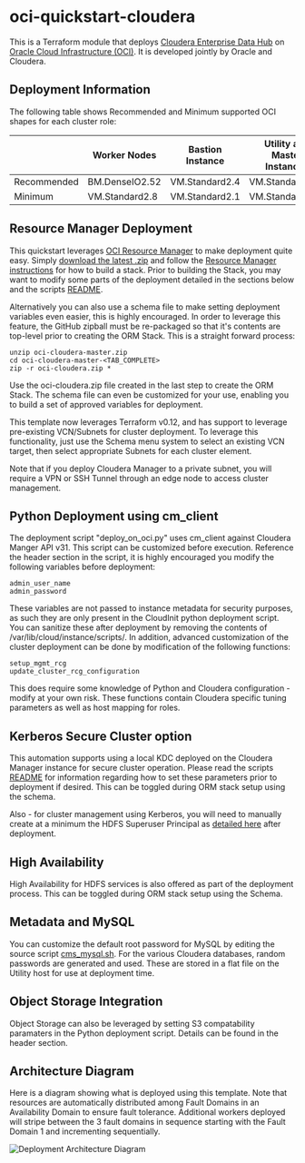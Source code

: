 # oci-quickstart-cloudera
This is a Terraform module that deploys [Cloudera Enterprise Data Hub](https://www.cloudera.com/products/enterprise-data-hub.html) on [Oracle Cloud Infrastructure (OCI)](https://cloud.oracle.com/en_US/cloud-infrastructure).  It is developed jointly by Oracle and Cloudera.

## Deployment Information
The following table shows Recommended and Minimum supported OCI shapes for each cluster role:

|             | Worker Nodes   | Bastion Instance | Utility and Master Instances |
|-------------|----------------|------------------|------------------------------|
| Recommended | BM.DenseIO2.52 | VM.Standard2.4   | VM.Standard2.16              |
| Minimum     | VM.Standard2.8 | VM.Standard2.1   | VM.Standard2.8               |

## Resource Manager Deployment
This quickstart leverages  [OCI Resource Manager](https://docs.cloud.oracle.com/iaas/Content/ResourceManager/Concepts/resourcemanager.htm) to make deployment quite easy.  Simply [download the latest .zip](https://github.com/oracle-quickstart/oci-cloudera/zipball/main) and follow the [Resource Manager instructions](https://docs.cloud.oracle.com/iaas/Content/ResourceManager/Tasks/usingconsole.htm) for how to build a stack.  Prior to building the Stack, you may want to modify some parts of the deployment detailed in the sections below and the scripts [README](https://github.com/oracle-quickstart/oci-cloudera/blob/master/scripts/README.md).

Alternatively you can also use a schema file to make setting deployment variables even easier, this is highly encouraged.   In order to leverage this feature, the GitHub zipball must be re-packaged so that it's contents are top-level prior to creating the ORM Stack.  This is a straight forward process:
```
unzip oci-cloudera-master.zip
cd oci-cloudera-master-<TAB_COMPLETE>
zip -r oci-cloudera.zip *
```

Use the oci-cloudera.zip file created in the last step to create the ORM Stack.  The schema file can even be customized for your use, enabling you to build a set of approved variables for deployment.

This template now leverages Terraform v0.12, and has support to leverage pre-existing VCN/Subnets for cluster deployment.   To leverage this functionality, just use the Schema menu system to select an existing VCN target, then select appropriate Subnets for each cluster element.

Note that if you deploy Cloudera Manager to a private subnet, you will require a VPN or SSH Tunnel through an edge node to access cluster management.

## Python Deployment using cm_client
The deployment script "deploy_on_oci.py" uses cm_client against Cloudera Manger API v31.  This script can be customized before execution.  Reference the header section in the script, it is highly encouraged you modify the following variables before deployment:

	admin_user_name
	admin_password

These variables are not passed to instance metadata for security purposes, as such they are only present in the CloudInit python deployment script.  You can sanitize these after deployment by removing the contents of /var/lib/cloud/instance/scripts/.
In addition, advanced customization of the cluster deployment can be done by modification of the following functions:

	setup_mgmt_rcg
	update_cluster_rcg_configuration

This does require some knowledge of Python and Cloudera configuration - modify at your own risk.  These functions contain Cloudera specific tuning parameters as well as host mapping for roles.

## Kerberos Secure Cluster option

This automation supports using a local KDC deployed on the Cloudera Manager instance for secure cluster operation.  Please read the scripts [README](https://github.com/oracle-quickstart/oci-cloudera/blob/master/scripts/README.md) for information regarding how to set these parameters prior to deployment if desired.  This can be toggled during ORM stack setup using the schema.

Also - for cluster management using Kerberos, you will need to manually create at a minimum the HDFS Superuser Principal as [detailed here](https://www.cloudera.com/documentation/enterprise/latest/topics/cm_sg_using_cm_sec_config.html#create-hdfs-superuser) after deployment.
  
## High Availability

High Availability for HDFS services is also offered as part of the deployment process.  This can be toggled during ORM stack setup using the Schema.

## Metadata and MySQL

You can customize the default root password for MySQL by editing the source script [cms_mysql.sh](https://github.com/oracle-quickstart/oci-cloudera/blob/master/scripts/cms_mysql.sh#L188).  For the various Cloudera databases, random passwords are generated and used.  These are stored in a flat file on the Utility host for use at deployment time.

## Object Storage Integration

Object Storage can also be leveraged by setting S3 compatability paramaters in the Python deployment script.   Details can be found in the header section.

## Architecture Diagram
Here is a diagram showing what is deployed using this template.   Note that resources are automatically distributed among Fault Domains in an Availability Domain to ensure fault tolerance.   Additional workers deployed will stripe between the 3 fault domains in sequence starting with the Fault Domain 1 and incrementing sequentially.

![Deployment Architecture Diagram](https://github.com/oracle/oci-quickstart-cloudera/blob/master/images/deployment_architecture.png)

